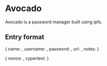 # Avocado
Avocado is a password manager built using ipfs.

## Entry format
{
    name: <hash>,
    username: <hash>,
    password: <hash>,
    url: <hash>,
    notes: <hash>
}

{
    nonce: <string>,
    cypertext: <asdfasdf>
}

